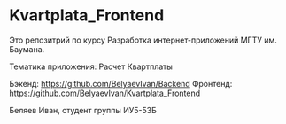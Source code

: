 # Kvartplata_Frontend

Это репозитрий по курсу Разработка интернет-приложений МГТУ им. Баумана.

Тематика приложения: Расчет Квартплаты

Бэкенд: https://github.com/BelyaevIvan/Backend
Фронтенд: https://github.com/BelyaevIvan/Kvartplata_Frontend

Беляев Иван, студент группы ИУ5-53Б
